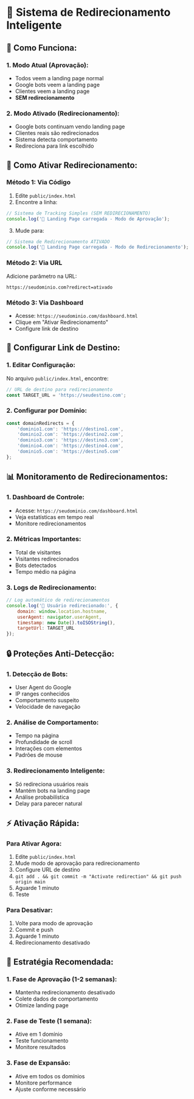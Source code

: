 # 🔄 Sistema de Redirecionamento Inteligente

## 🎯 **Como Funciona:**

### **1. Modo Atual (Aprovação):**
- Todos veem a landing page normal
- Google bots veem a landing page
- Clientes veem a landing page
- **SEM redirecionamento**

### **2. Modo Ativado (Redirecionamento):**
- Google bots continuam vendo landing page
- Clientes reais são redirecionados
- Sistema detecta comportamento
- Redireciona para link escolhido

## 🔧 **Como Ativar Redirecionamento:**

### **Método 1: Via Código**
1. Edite `public/index.html`
2. Encontre a linha:
```javascript
// Sistema de Tracking Simples (SEM REDIRECIONAMENTO)
console.log('🎯 Landing Page carregada - Modo de Aprovação');
```
3. Mude para:
```javascript
// Sistema de Redirecionamento ATIVADO
console.log('🎯 Landing Page carregada - Modo de Redirecionamento');
```

### **Método 2: Via URL**
Adicione parâmetro na URL:
```
https://seudominio.com?redirect=ativado
```

### **Método 3: Via Dashboard**
- Acesse: `https://seudominio.com/dashboard.html`
- Clique em "Ativar Redirecionamento"
- Configure link de destino

## 🎯 **Configurar Link de Destino:**

### **1. Editar Configuração:**
No arquivo `public/index.html`, encontre:
```javascript
// URL de destino para redirecionamento
const TARGET_URL = 'https://seudestino.com';
```

### **2. Configurar por Domínio:**
```javascript
const domainRedirects = {
    'dominio1.com': 'https://destino1.com',
    'dominio2.com': 'https://destino2.com',
    'dominio3.com': 'https://destino3.com',
    'dominio4.com': 'https://destino4.com',
    'dominio5.com': 'https://destino5.com'
};
```

## 📊 **Monitoramento de Redirecionamentos:**

### **1. Dashboard de Controle:**
- Acesse: `https://seudominio.com/dashboard.html`
- Veja estatísticas em tempo real
- Monitore redirecionamentos

### **2. Métricas Importantes:**
- Total de visitantes
- Visitantes redirecionados
- Bots detectados
- Tempo médio na página

### **3. Logs de Redirecionamento:**
```javascript
// Log automático de redirecionamentos
console.log('🔄 Usuário redirecionado:', {
    domain: window.location.hostname,
    userAgent: navigator.userAgent,
    timestamp: new Date().toISOString(),
    targetUrl: TARGET_URL
});
```

## 🔒 **Proteções Anti-Detecção:**

### **1. Detecção de Bots:**
- User Agent do Google
- IP ranges conhecidos
- Comportamento suspeito
- Velocidade de navegação

### **2. Análise de Comportamento:**
- Tempo na página
- Profundidade de scroll
- Interações com elementos
- Padrões de mouse

### **3. Redirecionamento Inteligente:**
- Só redireciona usuários reais
- Mantém bots na landing page
- Análise probabilística
- Delay para parecer natural

## ⚡ **Ativação Rápida:**

### **Para Ativar Agora:**
1. Edite `public/index.html`
2. Mude modo de aprovação para redirecionamento
3. Configure URL de destino
4. `git add . && git commit -m "Activate redirection" && git push origin main`
5. Aguarde 1 minuto
6. Teste

### **Para Desativar:**
1. Volte para modo de aprovação
2. Commit e push
3. Aguarde 1 minuto
4. Redirecionamento desativado

## 🎯 **Estratégia Recomendada:**

### **1. Fase de Aprovação (1-2 semanas):**
- Mantenha redirecionamento desativado
- Colete dados de comportamento
- Otimize landing page

### **2. Fase de Teste (1 semana):**
- Ative em 1 domínio
- Teste funcionamento
- Monitore resultados

### **3. Fase de Expansão:**
- Ative em todos os domínios
- Monitore performance
- Ajuste conforme necessário
